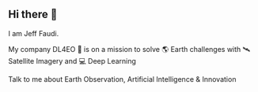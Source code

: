 ## Hi there 👋

I am Jeff Faudi.

My company DL4EO 🚀 is on a mission to solve 🌎 Earth challenges with 🛰 Satellite Imagery and 💻 Deep Learning

Talk to me about Earth Observation, Artificial Intelligence & Innovation
